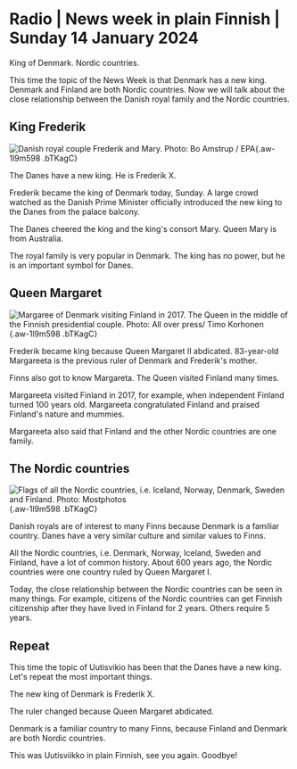 # Radio \| News week in plain Finnish \| Sunday 14 January 2024

King of Denmark. Nordic countries.

This time the topic of the News Week is that Denmark has a new king. Denmark and Finland are both Nordic countries. Now we will talk about the close relationship between the Danish royal family and the Nordic countries.

## King Frederik

![Danish royal couple Frederik and Mary. Photo: Bo Amstrup / EPA](https://images.cdn.yle.fi/image/upload/c_crop,h_3015,w_5359,x_0,y_325/ar_1.7777777777777777,c_fill,g_faces,h_675,w_1200/dpr_1.0/q_auto:eco/f_auto/fl_lossy/v1705244966/39-122767165a3f5eb69db1){.aw-1l9m598 .bTKagC}

The Danes have a new king. He is Frederik X.

Frederik became the king of Denmark today, Sunday. A large crowd watched as the Danish Prime Minister officially introduced the new king to the Danes from the palace balcony.

The Danes cheered the king and the king's consort Mary. Queen Mary is from Australia.

The royal family is very popular in Denmark. The king has no power, but he is an important symbol for Danes.

## Queen Margaret

![Margaree of Denmark visiting Finland in 2017. The Queen in the middle of the Finnish presidential couple. Photo: All over press/ Timo Korhonen](https://images.cdn.yle.fi/image/upload/c_crop,h_3130,w_5568,x_0,y_426/ar_1.7777777777777777,c_fill,g_faces,h_675,w_1200/dpr_1.0/q_auto:eco/f_auto/fl_lossy/v1705250801/14-svyle-342743592fc74029ed3){.aw-1l9m598 .bTKagC}

Frederik became king because Queen Margaret II abdicated. 83-year-old Margareeta is the previous ruler of Denmark and Frederik's mother.

Finns also got to know Margareta. The Queen visited Finland many times.

Margareeta visited Finland in 2017, for example, when independent Finland turned 100 years old. Margareeta congratulated Finland and praised Finland's nature and mummies.

Margareeta also said that Finland and the other Nordic countries are one family.

## The Nordic countries

![Flags of all the Nordic countries, i.e. Iceland, Norway, Denmark, Sweden and Finland. Photo: Mostphotos](https://images.cdn.yle.fi/image/upload/c_crop,h_2052,w_3648,x_0,y_604/ar_1.7777777777777777,c_fill,g_faces,h_675,w_1200/dpr_1.0/q_auto:eco/f_auto/fl_lossy/v1705251223/39-6746475ebba7c6ca01f){.aw-1l9m598 .bTKagC}

Danish royals are of interest to many Finns because Denmark is a familiar country. Danes have a very similar culture and similar values to Finns.

All the Nordic countries, i.e. Denmark, Norway, Iceland, Sweden and Finland, have a lot of common history. About 600 years ago, the Nordic countries were one country ruled by Queen Margaret I.

Today, the close relationship between the Nordic countries can be seen in many things. For example, citizens of the Nordic countries can get Finnish citizenship after they have lived in Finland for 2 years. Others require 5 years.

## Repeat

This time the topic of Uutisvikio has been that the Danes have a new king. Let's repeat the most important things.

The new king of Denmark is Frederik X.

The ruler changed because Queen Margaret abdicated.

Denmark is a familiar country to many Finns, because Finland and Denmark are both Nordic countries.

This was Uutisviikko in plain Finnish, see you again. Goodbye!
